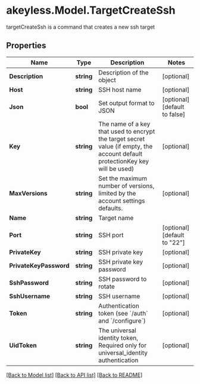 # akeyless.Model.TargetCreateSsh
targetCreateSsh is a command that creates a new ssh target

## Properties

Name | Type | Description | Notes
------------ | ------------- | ------------- | -------------
**Description** | **string** | Description of the object | [optional] 
**Host** | **string** | SSH host name | [optional] 
**Json** | **bool** | Set output format to JSON | [optional] [default to false]
**Key** | **string** | The name of a key that used to encrypt the target secret value (if empty, the account default protectionKey key will be used) | [optional] 
**MaxVersions** | **string** | Set the maximum number of versions, limited by the account settings defaults. | [optional] 
**Name** | **string** | Target name | 
**Port** | **string** | SSH port | [optional] [default to "22"]
**PrivateKey** | **string** | SSH private key | [optional] 
**PrivateKeyPassword** | **string** | SSH private key password | [optional] 
**SshPassword** | **string** | SSH password to rotate | [optional] 
**SshUsername** | **string** | SSH username | [optional] 
**Token** | **string** | Authentication token (see &#x60;/auth&#x60; and &#x60;/configure&#x60;) | [optional] 
**UidToken** | **string** | The universal identity token, Required only for universal_identity authentication | [optional] 

[[Back to Model list]](../README.md#documentation-for-models) [[Back to API list]](../README.md#documentation-for-api-endpoints) [[Back to README]](../README.md)

